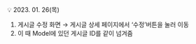 <aside>
💡 2023. 01. 26(목)

</aside>

1. 게시글 수정 화면 → 게시글 상세 페이지에서 ‘수정’버튼을 눌러 이동
2. 이 때 Model에 있던 게시글 ID를 같이 넘겨줌
